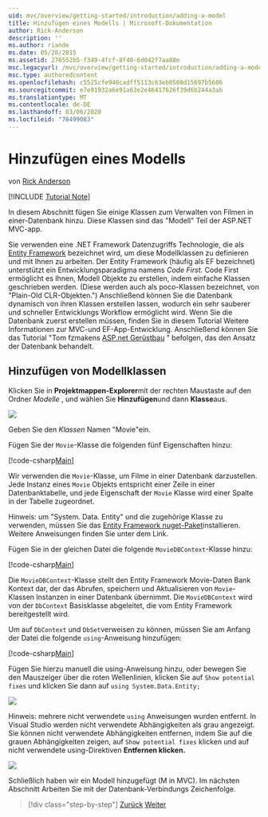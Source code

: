 ```yaml
---
uid: mvc/overview/getting-started/introduction/adding-a-model
title: Hinzufügen eines Modells | Microsoft-Dokumentation
author: Rick-Anderson
description: ''
ms.author: riande
ms.date: 05/28/2015
ms.assetid: 276552b5-f349-4fcf-8f40-6d042f7aa88e
msc.legacyurl: /mvc/overview/getting-started/introduction/adding-a-model
msc.type: authoredcontent
ms.openlocfilehash: c5525cfe940cadff5113c63eb0508d15697b5606
ms.sourcegitcommit: e7e91932a6e91a63e2e46417626f39d6b244a3ab
ms.translationtype: MT
ms.contentlocale: de-DE
ms.lasthandoff: 03/06/2020
ms.locfileid: "78499083"
---
```

# <a name="adding-a-model"></a>Hinzufügen eines Modells

von [Rick Anderson](https://twitter.com/RickAndMSFT)

[!INCLUDE [Tutorial Note](index.md)]

In diesem Abschnitt fügen Sie einige Klassen zum Verwalten von Filmen in einer-Datenbank hinzu. Diese Klassen sind das &quot;Modell&quot; Teil der ASP.NET MVC-app.

Sie verwenden eine .NET Framework Datenzugriffs Technologie, die als [Entity Framework](https://docs.microsoft.com/ef/) bezeichnet wird, um diese Modellklassen zu definieren und mit Ihnen zu arbeiten. Der Entity Framework (häufig als EF bezeichnet) unterstützt ein Entwicklungsparadigma namens *Code First*. Code First ermöglicht es Ihnen, Modell Objekte zu erstellen, indem einfache Klassen geschrieben werden. (Diese werden auch als poco-Klassen bezeichnet, von &quot;Plain-Old CLR-Objekten.&quot;) Anschließend können Sie die Datenbank dynamisch von ihren Klassen erstellen lassen, wodurch ein sehr sauberer und schneller Entwicklungs Workflow ermöglicht wird. Wenn Sie die Datenbank zuerst erstellen müssen, finden Sie in diesem Tutorial Weitere Informationen zur MVC-und EF-App-Entwicklung. Anschließend können Sie das Tutorial "Tom fzmakens [ASP.net Gerüstbau](xref:visual-studio/overview/2013/aspnet-scaffolding-overview) " befolgen, das den Ansatz der Datenbank behandelt.

## <a name="adding-model-classes"></a>Hinzufügen von Modellklassen

Klicken Sie in **Projektmappen-Explorer**mit der rechten Maustaste auf den Ordner *Modelle* , und wählen Sie **Hinzufügen**und dann **Klasse**aus.

![](adding-a-model/_static/image1.png)

Geben Sie den *Klassen* Namen &quot;Movie&quot;ein.

Fügen Sie der `Movie`-Klasse die folgenden fünf Eigenschaften hinzu:

[!code-csharp[Main](adding-a-model/samples/sample1.cs)]

Wir verwenden die `Movie`-Klasse, um Filme in einer Datenbank darzustellen. Jede Instanz eines `Movie` Objekts entspricht einer Zeile in einer Datenbanktabelle, und jede Eigenschaft der `Movie` Klasse wird einer Spalte in der Tabelle zugeordnet.

Hinweis: um "System. Data. Entity" und die zugehörige Klasse zu verwenden, müssen Sie das [Entity Framework nuget-Paket](https://www.nuget.org/packages/EntityFramework/)installieren. Weitere Anweisungen finden Sie unter dem Link.

Fügen Sie in der gleichen Datei die folgende `MovieDBContext`-Klasse hinzu:

[!code-csharp[Main](adding-a-model/samples/sample2.cs?highlight=2,15-18)]

Die `MovieDBContext`-Klasse stellt den Entity Framework Movie-Daten Bank Kontext dar, der das Abrufen, speichern und Aktualisieren von `Movie`-Klassen Instanzen in einer Datenbank übernimmt. Die `MovieDBContext` wird von der `DbContext` Basisklasse abgeleitet, die vom Entity Framework bereitgestellt wird.

Um auf `DbContext` und `DbSet`verweisen zu können, müssen Sie am Anfang der Datei die folgende `using`-Anweisung hinzufügen:

[!code-csharp[Main](adding-a-model/samples/sample3.cs)]

Fügen Sie hierzu manuell die using-Anweisung hinzu, oder bewegen Sie den Mauszeiger über die roten Wellenlinien, klicken Sie auf `Show potential fixes` und klicken Sie dann auf `using System.Data.Entity;`

![](adding-a-model/_static/image2.png)

Hinweis: mehrere nicht verwendete `using` Anweisungen wurden entfernt. In Visual Studio werden nicht verwendete Abhängigkeiten als grau angezeigt. Sie können nicht verwendete Abhängigkeiten entfernen, indem Sie auf die grauen Abhängigkeiten zeigen, auf `Show potential fixes` klicken und auf nicht verwendete using-Direktiven **Entfernen klicken.**

![](adding-a-model/_static/image3.png)

Schließlich haben wir ein Modell hinzugefügt (M in MVC). Im nächsten Abschnitt Arbeiten Sie mit der Datenbank-Verbindungs Zeichenfolge.

> [!div class="step-by-step"]
> [Zurück](adding-a-view.md)
> [Weiter](creating-a-connection-string.md)
